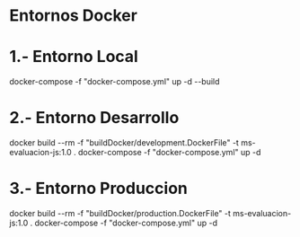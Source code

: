# Entornos Docker
# 1.- Entorno Local
docker-compose -f "docker-compose.yml" up -d --build
# 2.- Entorno Desarrollo
docker build --rm -f "buildDocker/development.DockerFile" -t ms-evaluacion-js:1.0 .
docker-compose -f "docker-compose.yml" up -d
# 3.- Entorno Produccion
docker build --rm -f "buildDocker/production.DockerFile" -t ms-evaluacion-js:1.0 .
docker-compose -f "docker-compose.yml" up -d
